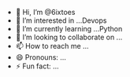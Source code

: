 - 👋 Hi, I’m @6ixtoes
- 👀 I’m interested in ...Devops
- 🌱 I’m currently learning ...Python
- 💞️ I’m looking to collaborate on ...
- 📫 How to reach me ...
- 😄 Pronouns: ...
- ⚡ Fun fact: ...

<!---
6ixtoes/6ixtoes is a ✨ special ✨ repository because its `README.md` (this file) appears on your GitHub profile.
You can click the Preview link to take a look at your changes.
--->
